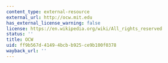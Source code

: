 ```yaml
---
content_type: external-resource
external_url: http://ocw.mit.edu
has_external_license_warning: false
license: https://en.wikipedia.org/wiki/All_rights_reserved
status: ''
title: OCW
uid: ff9b567d-4149-4bcb-b925-ce9b100f0378
wayback_url: ''
---
```

